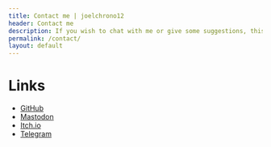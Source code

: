 ```yaml
---
title: Contact me | joelchrono12
header: Contact me
description: If you wish to chat with me or give some suggestions, this is the place for that. Follow any link below to find the places where I usually hang out.
permalink: /contact/
layout: default
---
```



# Links

* [GitHub](https://github.com/joelchrono12)
* [Mastodon](https://fosstodon.org/@joeligj12)
* [Itch.io](https://joelchrono12.itch.io/)
* [Telegram](https://t.me/joelchrono12)

